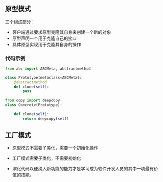 #

## 原型模式

三个组成部分：
- 客户端通过要求原型克隆其自身来创建一个新的对象
- 原型声明一个用于克隆自己的接口
- 具体原型实现用于克隆其自身的操作

### 代码示例

```python
from abc import ABCMeta, abstractmethod

class Prototype(metaclass=ABCMeta):
    @abstractmethod
    def clone(self):
        pass
    
from copy import deepcopy
class Concrete(Prototype):
    
    def clone(self):
        return deepcopy(self)

```

## 工厂模式

- 原型模式不需要子类化，需要一个初始化操作
- 工厂模式需要子类化，不需要初始化

- 演化代码以便纳入新功能的能力才是学习成为软件开发人员的其中一项最有价值的技能。